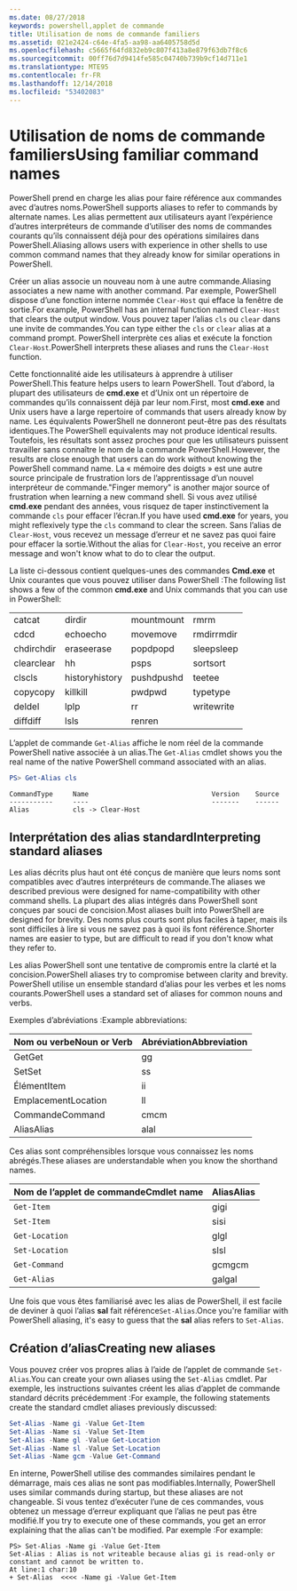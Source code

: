 ```yaml
---
ms.date: 08/27/2018
keywords: powershell,applet de commande
title: Utilisation de noms de commande familiers
ms.assetid: 021e2424-c64e-4fa5-aa98-aa6405758d5d
ms.openlocfilehash: c5665f64fd832eb9c807f413a8e879f63db7f8c6
ms.sourcegitcommit: 00ff76d7d9414fe585c04740b739b9cf14d711e1
ms.translationtype: MTE95
ms.contentlocale: fr-FR
ms.lasthandoff: 12/14/2018
ms.locfileid: "53402083"
---
```

# <a name="using-familiar-command-names"></a><span data-ttu-id="21d31-103">Utilisation de noms de commande familiers</span><span class="sxs-lookup"><span data-stu-id="21d31-103">Using familiar command names</span></span>

<span data-ttu-id="21d31-104">PowerShell prend en charge les alias pour faire référence aux commandes avec d’autres noms.</span><span class="sxs-lookup"><span data-stu-id="21d31-104">PowerShell supports aliases to refer to commands by alternate names.</span></span> <span data-ttu-id="21d31-105">Les alias permettent aux utilisateurs ayant l’expérience d’autres interpréteurs de commande d’utiliser des noms de commandes courants qu’ils connaissent déjà pour des opérations similaires dans PowerShell.</span><span class="sxs-lookup"><span data-stu-id="21d31-105">Aliasing allows users with experience in other shells to use common command names that they already know for similar operations in PowerShell.</span></span>

<span data-ttu-id="21d31-106">Créer un alias associe un nouveau nom à une autre commande.</span><span class="sxs-lookup"><span data-stu-id="21d31-106">Aliasing associates a new name with another command.</span></span> <span data-ttu-id="21d31-107">Par exemple, PowerShell dispose d’une fonction interne nommée `Clear-Host` qui efface la fenêtre de sortie.</span><span class="sxs-lookup"><span data-stu-id="21d31-107">For example, PowerShell has an internal function named `Clear-Host` that clears the output window.</span></span> <span data-ttu-id="21d31-108">Vous pouvez taper l’alias `cls` ou `clear` dans une invite de commandes.</span><span class="sxs-lookup"><span data-stu-id="21d31-108">You can type either the `cls` or `clear` alias at a command prompt.</span></span> <span data-ttu-id="21d31-109">PowerShell interprète ces alias et exécute la fonction `Clear-Host`.</span><span class="sxs-lookup"><span data-stu-id="21d31-109">PowerShell interprets these aliases and runs the `Clear-Host` function.</span></span>

<span data-ttu-id="21d31-110">Cette fonctionnalité aide les utilisateurs à apprendre à utiliser PowerShell.</span><span class="sxs-lookup"><span data-stu-id="21d31-110">This feature helps users to learn PowerShell.</span></span> <span data-ttu-id="21d31-111">Tout d’abord, la plupart des utilisateurs de **cmd.exe** et d’Unix ont un répertoire de commandes qu’ils connaissent déjà par leur nom.</span><span class="sxs-lookup"><span data-stu-id="21d31-111">First, most **cmd.exe** and Unix users have a large repertoire of commands that users already know by name.</span></span> <span data-ttu-id="21d31-112">Les équivalents PowerShell ne donneront peut-être pas des résultats identiques.</span><span class="sxs-lookup"><span data-stu-id="21d31-112">The PowerShell equivalents may not produce identical results.</span></span> <span data-ttu-id="21d31-113">Toutefois, les résultats sont assez proches pour que les utilisateurs puissent travailler sans connaître le nom de la commande PowerShell.</span><span class="sxs-lookup"><span data-stu-id="21d31-113">However, the results are close enough that users can do work without knowing the PowerShell command name.</span></span> <span data-ttu-id="21d31-114">La « mémoire des doigts » est une autre source principale de frustration lors de l’apprentissage d’un nouvel interpréteur de commande.</span><span class="sxs-lookup"><span data-stu-id="21d31-114">"Finger memory" is another major source of frustration when learning a new command shell.</span></span> <span data-ttu-id="21d31-115">Si vous avez utilisé **cmd.exe** pendant des années, vous risquez de taper instinctivement la commande `cls` pour effacer l’écran.</span><span class="sxs-lookup"><span data-stu-id="21d31-115">If you have used **cmd.exe** for years, you might reflexively type the `cls` command to clear the screen.</span></span> <span data-ttu-id="21d31-116">Sans l’alias de `Clear-Host`, vous recevez un message d’erreur et ne savez pas quoi faire pour effacer la sortie.</span><span class="sxs-lookup"><span data-stu-id="21d31-116">Without the alias for `Clear-Host`, you receive an error message and won't know what to do to clear the output.</span></span>

<span data-ttu-id="21d31-117">La liste ci-dessous contient quelques-unes des commandes **Cmd.exe** et Unix courantes que vous pouvez utiliser dans PowerShell :</span><span class="sxs-lookup"><span data-stu-id="21d31-117">The following list shows a few of the common **cmd.exe** and Unix commands that you can use in PowerShell:</span></span>

|||||
|-|-|-|-|
|<span data-ttu-id="21d31-118">cat</span><span class="sxs-lookup"><span data-stu-id="21d31-118">cat</span></span>|<span data-ttu-id="21d31-119">dir</span><span class="sxs-lookup"><span data-stu-id="21d31-119">dir</span></span>|<span data-ttu-id="21d31-120">mount</span><span class="sxs-lookup"><span data-stu-id="21d31-120">mount</span></span>|<span data-ttu-id="21d31-121">rm</span><span class="sxs-lookup"><span data-stu-id="21d31-121">rm</span></span>|
|<span data-ttu-id="21d31-122">cd</span><span class="sxs-lookup"><span data-stu-id="21d31-122">cd</span></span>|<span data-ttu-id="21d31-123">echo</span><span class="sxs-lookup"><span data-stu-id="21d31-123">echo</span></span>|<span data-ttu-id="21d31-124">move</span><span class="sxs-lookup"><span data-stu-id="21d31-124">move</span></span>|<span data-ttu-id="21d31-125">rmdir</span><span class="sxs-lookup"><span data-stu-id="21d31-125">rmdir</span></span>|
|<span data-ttu-id="21d31-126">chdir</span><span class="sxs-lookup"><span data-stu-id="21d31-126">chdir</span></span>|<span data-ttu-id="21d31-127">erase</span><span class="sxs-lookup"><span data-stu-id="21d31-127">erase</span></span>|<span data-ttu-id="21d31-128">popd</span><span class="sxs-lookup"><span data-stu-id="21d31-128">popd</span></span>|<span data-ttu-id="21d31-129">sleep</span><span class="sxs-lookup"><span data-stu-id="21d31-129">sleep</span></span>|
|<span data-ttu-id="21d31-130">clear</span><span class="sxs-lookup"><span data-stu-id="21d31-130">clear</span></span>|<span data-ttu-id="21d31-131">h</span><span class="sxs-lookup"><span data-stu-id="21d31-131">h</span></span>|<span data-ttu-id="21d31-132">ps</span><span class="sxs-lookup"><span data-stu-id="21d31-132">ps</span></span>|<span data-ttu-id="21d31-133">sort</span><span class="sxs-lookup"><span data-stu-id="21d31-133">sort</span></span>|
|<span data-ttu-id="21d31-134">cls</span><span class="sxs-lookup"><span data-stu-id="21d31-134">cls</span></span>|<span data-ttu-id="21d31-135">history</span><span class="sxs-lookup"><span data-stu-id="21d31-135">history</span></span>|<span data-ttu-id="21d31-136">pushd</span><span class="sxs-lookup"><span data-stu-id="21d31-136">pushd</span></span>|<span data-ttu-id="21d31-137">tee</span><span class="sxs-lookup"><span data-stu-id="21d31-137">tee</span></span>|
|<span data-ttu-id="21d31-138">copy</span><span class="sxs-lookup"><span data-stu-id="21d31-138">copy</span></span>|<span data-ttu-id="21d31-139">kill</span><span class="sxs-lookup"><span data-stu-id="21d31-139">kill</span></span>|<span data-ttu-id="21d31-140">pwd</span><span class="sxs-lookup"><span data-stu-id="21d31-140">pwd</span></span>|<span data-ttu-id="21d31-141">type</span><span class="sxs-lookup"><span data-stu-id="21d31-141">type</span></span>|
|<span data-ttu-id="21d31-142">del</span><span class="sxs-lookup"><span data-stu-id="21d31-142">del</span></span>|<span data-ttu-id="21d31-143">lp</span><span class="sxs-lookup"><span data-stu-id="21d31-143">lp</span></span>|<span data-ttu-id="21d31-144">r</span><span class="sxs-lookup"><span data-stu-id="21d31-144">r</span></span>|<span data-ttu-id="21d31-145">write</span><span class="sxs-lookup"><span data-stu-id="21d31-145">write</span></span>|
|<span data-ttu-id="21d31-146">diff</span><span class="sxs-lookup"><span data-stu-id="21d31-146">diff</span></span>|<span data-ttu-id="21d31-147">ls</span><span class="sxs-lookup"><span data-stu-id="21d31-147">ls</span></span>|<span data-ttu-id="21d31-148">ren</span><span class="sxs-lookup"><span data-stu-id="21d31-148">ren</span></span>||

<span data-ttu-id="21d31-149">L’applet de commande `Get-Alias` affiche le nom réel de la commande PowerShell native associée à un alias.</span><span class="sxs-lookup"><span data-stu-id="21d31-149">The `Get-Alias` cmdlet shows you the real name of the native PowerShell command associated with an alias.</span></span>

```powershell
PS> Get-Alias cls
```

```Output
CommandType     Name                               Version    Source
-----------     ----                               -------    ------
Alias           cls -> Clear-Host
```

## <a name="interpreting-standard-aliases"></a><span data-ttu-id="21d31-150">Interprétation des alias standard</span><span class="sxs-lookup"><span data-stu-id="21d31-150">Interpreting standard aliases</span></span>

<span data-ttu-id="21d31-151">Les alias décrits plus haut ont été conçus de manière que leurs noms sont compatibles avec d’autres interpréteurs de commande.</span><span class="sxs-lookup"><span data-stu-id="21d31-151">The aliases we described previous were designed for name-compatibility with other command shells.</span></span>
<span data-ttu-id="21d31-152">La plupart des alias intégrés dans PowerShell sont conçues par souci de concision.</span><span class="sxs-lookup"><span data-stu-id="21d31-152">Most aliases built into PowerShell are designed for brevity.</span></span> <span data-ttu-id="21d31-153">Des noms plus courts sont plus faciles à taper, mais ils sont difficiles à lire si vous ne savez pas à quoi ils font référence.</span><span class="sxs-lookup"><span data-stu-id="21d31-153">Shorter names are easier to type, but are difficult to read if you don't know what they refer to.</span></span>

<span data-ttu-id="21d31-154">Les alias PowerShell sont une tentative de compromis entre la clarté et la concision.</span><span class="sxs-lookup"><span data-stu-id="21d31-154">PowerShell aliases try to compromise between clarity and brevity.</span></span> <span data-ttu-id="21d31-155">PowerShell utilise un ensemble standard d’alias pour les verbes et les noms courants.</span><span class="sxs-lookup"><span data-stu-id="21d31-155">PowerShell uses a standard set of aliases for common nouns and verbs.</span></span>

<span data-ttu-id="21d31-156">Exemples d’abréviations :</span><span class="sxs-lookup"><span data-stu-id="21d31-156">Example abbreviations:</span></span>

| <span data-ttu-id="21d31-157">Nom ou verbe</span><span class="sxs-lookup"><span data-stu-id="21d31-157">Noun or Verb</span></span> | <span data-ttu-id="21d31-158">Abréviation</span><span class="sxs-lookup"><span data-stu-id="21d31-158">Abbreviation</span></span> |
|--------------|--------------|
| <span data-ttu-id="21d31-159">Get</span><span class="sxs-lookup"><span data-stu-id="21d31-159">Get</span></span>          | <span data-ttu-id="21d31-160">g</span><span class="sxs-lookup"><span data-stu-id="21d31-160">g</span></span>            |
| <span data-ttu-id="21d31-161">Set</span><span class="sxs-lookup"><span data-stu-id="21d31-161">Set</span></span>          | <span data-ttu-id="21d31-162">s</span><span class="sxs-lookup"><span data-stu-id="21d31-162">s</span></span>            |
| <span data-ttu-id="21d31-163">Élément</span><span class="sxs-lookup"><span data-stu-id="21d31-163">Item</span></span>         | <span data-ttu-id="21d31-164">i</span><span class="sxs-lookup"><span data-stu-id="21d31-164">i</span></span>            |
| <span data-ttu-id="21d31-165">Emplacement</span><span class="sxs-lookup"><span data-stu-id="21d31-165">Location</span></span>     | <span data-ttu-id="21d31-166">l</span><span class="sxs-lookup"><span data-stu-id="21d31-166">l</span></span>            |
| <span data-ttu-id="21d31-167">Commande</span><span class="sxs-lookup"><span data-stu-id="21d31-167">Command</span></span>      | <span data-ttu-id="21d31-168">cm</span><span class="sxs-lookup"><span data-stu-id="21d31-168">cm</span></span>           |
| <span data-ttu-id="21d31-169">Alias</span><span class="sxs-lookup"><span data-stu-id="21d31-169">Alias</span></span>        | <span data-ttu-id="21d31-170">al</span><span class="sxs-lookup"><span data-stu-id="21d31-170">al</span></span>           |

<span data-ttu-id="21d31-171">Ces alias sont compréhensibles lorsque vous connaissez les noms abrégés.</span><span class="sxs-lookup"><span data-stu-id="21d31-171">These aliases are understandable when you know the shorthand names.</span></span>

| <span data-ttu-id="21d31-172">Nom de l’applet de commande</span><span class="sxs-lookup"><span data-stu-id="21d31-172">Cmdlet name</span></span>    | <span data-ttu-id="21d31-173">Alias</span><span class="sxs-lookup"><span data-stu-id="21d31-173">Alias</span></span> |
|----------------|-------|
| `Get-Item `    | <span data-ttu-id="21d31-174">gi</span><span class="sxs-lookup"><span data-stu-id="21d31-174">gi</span></span>    |
| `Set-Item`     | <span data-ttu-id="21d31-175">si</span><span class="sxs-lookup"><span data-stu-id="21d31-175">si</span></span>    |
| `Get-Location` | <span data-ttu-id="21d31-176">gl</span><span class="sxs-lookup"><span data-stu-id="21d31-176">gl</span></span>    |
| `Set-Location` | <span data-ttu-id="21d31-177">sl</span><span class="sxs-lookup"><span data-stu-id="21d31-177">sl</span></span>    |
| `Get-Command`  | <span data-ttu-id="21d31-178">gcm</span><span class="sxs-lookup"><span data-stu-id="21d31-178">gcm</span></span>   |
| `Get-Alias`    | <span data-ttu-id="21d31-179">gal</span><span class="sxs-lookup"><span data-stu-id="21d31-179">gal</span></span>   |

<span data-ttu-id="21d31-180">Une fois que vous êtes familiarisé avec les alias de PowerShell, il est facile de deviner à quoi l’alias **sal** fait référence`Set-Alias`.</span><span class="sxs-lookup"><span data-stu-id="21d31-180">Once you're familiar with PowerShell aliasing, it's easy to guess that the **sal** alias refers to `Set-Alias`.</span></span>

## <a name="creating-new-aliases"></a><span data-ttu-id="21d31-181">Création d’alias</span><span class="sxs-lookup"><span data-stu-id="21d31-181">Creating new aliases</span></span>

<span data-ttu-id="21d31-182">Vous pouvez créer vos propres alias à l’aide de l’applet de commande `Set-Alias`.</span><span class="sxs-lookup"><span data-stu-id="21d31-182">You can create your own aliases using the `Set-Alias` cmdlet.</span></span> <span data-ttu-id="21d31-183">Par exemple, les instructions suivantes créent les alias d’applet de commande standard décrits précédemment :</span><span class="sxs-lookup"><span data-stu-id="21d31-183">For example, the following statements create the standard cmdlet aliases previously discussed:</span></span>

```powershell
Set-Alias -Name gi -Value Get-Item
Set-Alias -Name si -Value Set-Item
Set-Alias -Name gl -Value Get-Location
Set-Alias -Name sl -Value Set-Location
Set-Alias -Name gcm -Value Get-Command
```

<span data-ttu-id="21d31-184">En interne, PowerShell utilise des commandes similaires pendant le démarrage, mais ces alias ne sont pas modifiables.</span><span class="sxs-lookup"><span data-stu-id="21d31-184">Internally, PowerShell uses similar commands during startup, but these aliases are not changeable.</span></span>
<span data-ttu-id="21d31-185">Si vous tentez d’exécuter l’une de ces commandes, vous obtenez un message d’erreur expliquant que l’alias ne peut pas être modifié.</span><span class="sxs-lookup"><span data-stu-id="21d31-185">If you try to execute one of these commands, you get an error explaining that the alias can't be modified.</span></span> <span data-ttu-id="21d31-186">Par exemple :</span><span class="sxs-lookup"><span data-stu-id="21d31-186">For example:</span></span>

```
PS> Set-Alias -Name gi -Value Get-Item
Set-Alias : Alias is not writeable because alias gi is read-only or constant and cannot be written to.
At line:1 char:10
+ Set-Alias  <<<< -Name gi -Value Get-Item
```